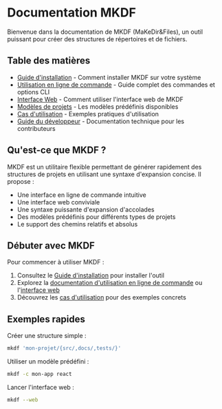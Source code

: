 # Documentation MKDF

Bienvenue dans la documentation de MKDF (MaKeDir&Files), un outil puissant pour créer des structures de répertoires et de fichiers.

## Table des matières

- [Guide d'installation](installation.md) - Comment installer MKDF sur votre système
- [Utilisation en ligne de commande](cli_usage.md) - Guide complet des commandes et options CLI
- [Interface Web](web_usage.md) - Comment utiliser l'interface web de MKDF
- [Modèles de projets](project_templates.md) - Les modèles prédéfinis disponibles
- [Cas d'utilisation](use_cases.md) - Exemples pratiques d'utilisation
- [Guide du développeur](developer_guide.md) - Documentation technique pour les contributeurs

## Qu'est-ce que MKDF ?

MKDF est un utilitaire flexible permettant de générer rapidement des structures de projets en utilisant une syntaxe d'expansion concise. Il propose :

- Une interface en ligne de commande intuitive
- Une interface web conviviale
- Une syntaxe puissante d'expansion d'accolades
- Des modèles prédéfinis pour différents types de projets
- Le support des chemins relatifs et absolus

## Débuter avec MKDF

Pour commencer à utiliser MKDF :

1. Consultez le [Guide d'installation](installation.md) pour installer l'outil
2. Explorez la [documentation d'utilisation en ligne de commande](cli_usage.md) ou l'[interface web](web_usage.md)
3. Découvrez les [cas d'utilisation](use_cases.md) pour des exemples concrets

## Exemples rapides

Créer une structure simple :
```bash
mkdf 'mon-projet/{src/,docs/,tests/}'
```

Utiliser un modèle prédéfini :
```bash
mkdf -c mon-app react
```

Lancer l'interface web :
```bash
mkdf --web
```